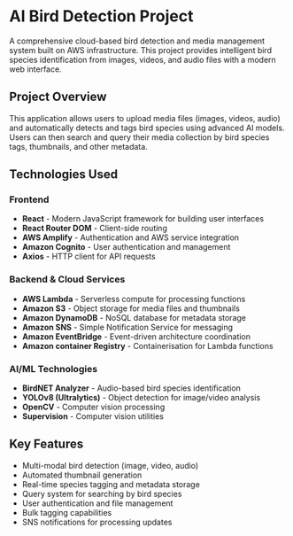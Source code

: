 # AI Bird Detection Project

A comprehensive cloud-based bird detection and media management system built on AWS infrastructure. This project provides intelligent bird species identification from images, videos, and audio files with a modern web interface.

## Project Overview

This application allows users to upload media files (images, videos, audio) and automatically detects and tags bird species using advanced AI models. Users can then search and query their media collection by bird species tags, thumbnails, and other metadata.

## Technologies Used

### Frontend

- **React** - Modern JavaScript framework for building user interfaces
- **React Router DOM** - Client-side routing
- **AWS Amplify** - Authentication and AWS service integration
- **Amazon Cognito** - User authentication and management
- **Axios** - HTTP client for API requests

### Backend & Cloud Services

- **AWS Lambda** - Serverless compute for processing functions
- **Amazon S3** - Object storage for media files and thumbnails
- **Amazon DynamoDB** - NoSQL database for metadata storage
- **Amazon SNS** - Simple Notification Service for messaging
- **Amazon EventBridge** - Event-driven architecture coordination
- **Amazon container Registry** - Containerisation for Lambda functions

### AI/ML Technologies

- **BirdNET Analyzer** - Audio-based bird species identification
- **YOLOv8 (Ultralytics)** - Object detection for image/video analysis
- **OpenCV** - Computer vision processing
- **Supervision** - Computer vision utilities

## Key Features

- Multi-modal bird detection (image, video, audio)
- Automated thumbnail generation
- Real-time species tagging and metadata storage
- Query system for searching by bird species
- User authentication and file management
- Bulk tagging capabilities
- SNS notifications for processing updates
